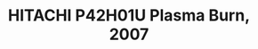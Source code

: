 ---
inv_num: 2007-033
add_credit:
url: 2007-033-hitachi-p42h01u-plasma-burn
title: HITACHI P42H01U Plasma Burn, 2007
year: '2007'
display_year: '2007'
medium: HITACHI P42H01 and DVD player
dims:
pitch: "​Label information being burned into a plasma monitor."
ps:
live_url:
youtube:
related_code:
subheading:
download:
commission:
layout: things-i-made
---